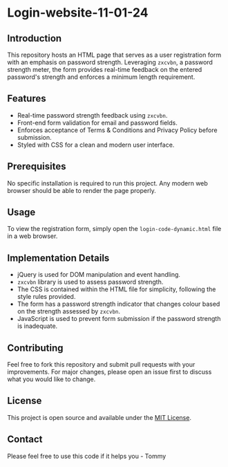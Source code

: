 # Login-website-11-01-24

## Introduction

This repository hosts an HTML page that serves as a user registration form with an emphasis on password strength. Leveraging `zxcvbn`, a password strength meter, the form provides real-time feedback on the entered password's strength and enforces a minimum length requirement.

## Features

- Real-time password strength feedback using `zxcvbn`.
- Front-end form validation for email and password fields.
- Enforces acceptance of Terms & Conditions and Privacy Policy before submission.
- Styled with CSS for a clean and modern user interface.

## Prerequisites

No specific installation is required to run this project. Any modern web browser should be able to render the page properly.

## Usage

To view the registration form, simply open the `login-code-dynamic.html` file in a web browser.

## Implementation Details

- jQuery is used for DOM manipulation and event handling.
- `zxcvbn` library is used to assess password strength.
- The CSS is contained within the HTML file for simplicity, following the style rules provided.
- The form has a password strength indicator that changes colour based on the strength assessed by `zxcvbn`.
- JavaScript is used to prevent form submission if the password strength is inadequate.

## Contributing

Feel free to fork this repository and submit pull requests with your improvements. For major changes, please open an issue first to discuss what you would like to change.

## License

This project is open source and available under the [MIT License](LICENSE.md).


## Contact

Please feel free to use this code if it helps you - Tommy
